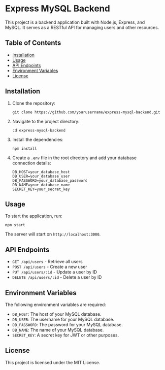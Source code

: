 # Express MySQL Backend

This project is a backend application built with Node.js, Express, and MySQL. It serves as a RESTful API for managing users and other resources.

## Table of Contents

- [Installation](#installation)
- [Usage](#usage)
- [API Endpoints](#api-endpoints)
- [Environment Variables](#environment-variables)
- [License](#license)

## Installation

1. Clone the repository:
   ```
   git clone https://github.com/yourusername/express-mysql-backend.git
   ```

2. Navigate to the project directory:
   ```
   cd express-mysql-backend
   ```

3. Install the dependencies:
   ```
   npm install
   ```

4. Create a `.env` file in the root directory and add your database connection details:
   ```
   DB_HOST=your_database_host
   DB_USER=your_database_user
   DB_PASSWORD=your_database_password
   DB_NAME=your_database_name
   SECRET_KEY=your_secret_key
   ```

## Usage

To start the application, run:
```
npm start
```

The server will start on `http://localhost:3000`.

## API Endpoints

- `GET /api/users` - Retrieve all users
- `POST /api/users` - Create a new user
- `PUT /api/users/:id` - Update a user by ID
- `DELETE /api/users/:id` - Delete a user by ID

## Environment Variables

The following environment variables are required:

- `DB_HOST`: The host of your MySQL database.
- `DB_USER`: The username for your MySQL database.
- `DB_PASSWORD`: The password for your MySQL database.
- `DB_NAME`: The name of your MySQL database.
- `SECRET_KEY`: A secret key for JWT or other purposes.

## License

This project is licensed under the MIT License.